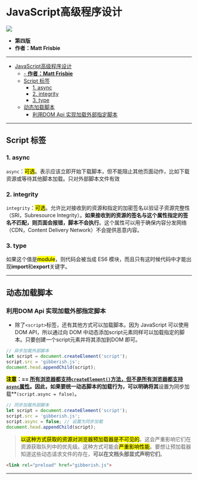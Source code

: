 # JavaScript高级程序设计
![](http://md.raizo.club/cover.png)
- **第四版**
- **作者：Matt Frisbie**
---

- [JavaScript高级程序设计](#javascript高级程序设计)
  - [- **作者：Matt Frisbie**](#--作者matt-frisbie)
  - [Script 标签](#script-标签)
    - [1. async](#1-async)
    - [2. integrity](#2-integrity)
    - [3. type](#3-type)
  - [动态加载脚本](#动态加载脚本)
    - [利用DOM Api 实现加载外部指定脚本](#利用dom-api-实现加载外部指定脚本)
---

## Script 标签

### 1. async
`async`：<mark>可选</mark>。表示应该立即开始下载脚本，但不能阻止其他页面动作，比如下载资源或等待其他脚本加载。只对外部脚本文件有效

### 2. integrity 
`integrity`：<mark>可选</mark>。允许比对接收到的资源和指定的加密签名以验证子资源完整性（SRI，Subresource Integrity）。**如果接收到的资源的签名与这个属性指定的签名不匹配，则页面会报错，脚本不会执行**。这个属性可以用于确保内容分发网络（CDN，Content Delivery Network）不会提供恶意内容。

### 3. type
如果这个值是<mark>module</mark>，则代码会被当成 ES6 模块，而且只有这时候代码中才能出现**import**和**export**关键字。

---

## 动态加载脚本

### 利用DOM Api 实现加载外部指定脚本
- 除了`<script>`标签，还有其他方式可以加载脚本。因为 JavaScript 可以使用 DOM API，所以通过向 DOM 中动态添加script元素同样可以加载指定的脚本。只要创建一个script元素并将其添加到DOM 即可。
```javascript
// 异步加载外部脚本
let script = document.createElement('script'); 
script.src = 'gibberish.js'; 
document.head.appendChild(script);
```
<mark>**注意</mark>：== <u>所有浏览器都支持`createElement()`方法，但不是所有浏览器都支持`async`属性</u>。因此，如果要统一动态脚本的加载行为，可以明确将其**设置为同步加载**`(script.async = false)`。
```javascript
// 同步加载外部脚本
let script = document.createElement('script'); 
script.src = 'gibberish.js'; 
script.async = false; // 设置为同步加载
document.head.appendChild(script);
```
><mark>以这种方式获取的资源对浏览器预加载器是不可见的</mark>。这会严重影响它们在资源获取队列中的优先级。这种方式可能会<mark>严重影响性能</mark>。要想让预加载器知道这些动态请求文件的存在，**可以在文档头部显式声明它们**。
```html
<link rel="preload" href="gibberish.js">
```
---


